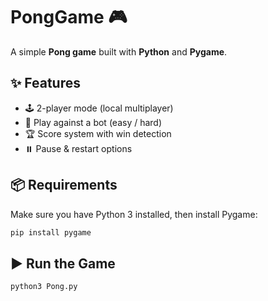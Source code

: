 # PongGame 🎮

A simple **Pong game** built with **Python** and **Pygame**.

## ✨ Features
- 🕹️ 2-player mode (local multiplayer)  
- 🤖 Play against a bot (easy / hard)  
- 🏆 Score system with win detection  
- ⏸️ Pause & restart options  

## 📦 Requirements
Make sure you have Python 3 installed, then install Pygame:

```bash
pip install pygame
```
## ▶️ Run the Game
```bash
python3 Pong.py
```

